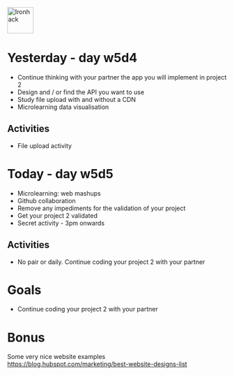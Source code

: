 <img src="https://raw.githubusercontent.com/webmad1019-1/w1d3-advanced-selectors-positioning-full-layout/master/img/ironhack.svg?sanitize=true" alt="Ironhack" width="60"/>

# Yesterday - day w5d4

- Continue thinking with your partner the app you will implement in project 2
- Design and / or find the API you want to use
- Study file upload with and without a CDN
- Microlearning data visualisation

## Activities

- File upload activity

# Today - day w5d5

- Microlearning: web mashups
- Github collaboration
- Remove any impediments for the validation of your project
- Get your project 2 validated
- Secret activity - 3pm onwards

## Activities

- No pair or daily. Continue coding your project 2 with your partner

# Goals

- Continue coding your project 2 with your partner

# Bonus

Some very nice website examples https://blog.hubspot.com/marketing/best-website-designs-list
